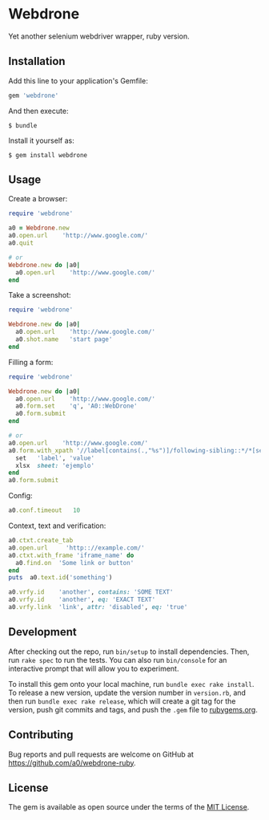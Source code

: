 # Webdrone

Yet another selenium webdriver wrapper, ruby version.

## Installation

Add this line to your application's Gemfile:

```ruby
gem 'webdrone'
```

And then execute:

    $ bundle

Install it yourself as:

    $ gem install webdrone

## Usage

Create a browser:

```ruby
require 'webdrone'

a0 = Webdrone.new
a0.open.url    'http://www.google.com/'
a0.quit

# or
Webdrone.new do |a0|
  a0.open.url    'http://www.google.com/'
end
```

Take a screenshot:

```ruby
require 'webdrone'

Webdrone.new do |a0|
  a0.open.url    'http://www.google.com/'
  a0.shot.name   'start page'
end
```

Filling a form:

```ruby
require 'webdrone'

Webdrone.new do |a0|
  a0.open.url    'http://www.google.com/'
  a0.form.set    'q', 'A0::WebDrone'
  a0.form.submit
end

# or
a0.open.url    'http://www.google.com/'
a0.form.with_xpath '//label[contains(.,"%s")]/following-sibling::*/*[self::input | self::textarea | self::select]' do
  set   'label', 'value'
  xlsx  sheet: 'ejemplo'
end
a0.form.submit
```

Config:

```ruby
a0.conf.timeout   10
```

Context, text and verification:

```ruby
a0.ctxt.create_tab
a0.open.url     'http:://example.com/'
a0.ctxt.with_frame 'iframe_name' do 
  a0.find.on  'Some link or button'
end
puts  a0.text.id('something')

a0.vrfy.id    'another', contains: 'SOME TEXT'
a0.vrfy.id    'another', eq: 'EXACT TEXT'
a0.vrfy.link  'link', attr: 'disabled', eq: 'true'
```



## Development

After checking out the repo, run `bin/setup` to install dependencies. Then, run `rake spec` to run the tests. You can also run `bin/console` for an interactive prompt that will allow you to experiment.

To install this gem onto your local machine, run `bundle exec rake install`. To release a new version, update the version number in `version.rb`, and then run `bundle exec rake release`, which will create a git tag for the version, push git commits and tags, and push the `.gem` file to [rubygems.org](https://rubygems.org).

## Contributing

Bug reports and pull requests are welcome on GitHub at https://github.com/a0/webdrone-ruby.


## License

The gem is available as open source under the terms of the [MIT License](http://opensource.org/licenses/MIT).

